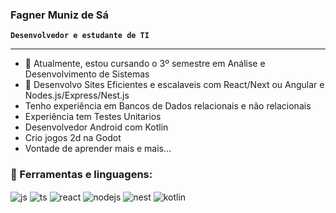 ### Fagner Muniz de Sá
**`Desenvolvedor e estudante de TI`**

---
- 🔭 Atualmente, estou cursando o 3º semestre em Análise  e Desenvolvimento de Sistemas
- 🌱 Desenvolvo Sites Eficientes e escalaveis com React/Next ou Angular e Nodes.js/Express/Nest.js
- Tenho experiência em Bancos de Dados relacionais e não relacionais
- Experiência tem Testes Unitarios
- Desenvolvedor Android com Kotlin
- Crio jogos 2d na Godot
- Vontade de aprender mais e mais...

### 🧰 Ferramentas e linguagens:
<div style="display: inline_block">
  <img align="center" alt="js" src="https://img.shields.io/badge/JavaScript-F7DF1E?style=for-the-badge&logo=javascript&logoColor=black" />
  <img align="center" alt="ts" src="https://img.shields.io/badge/TypeScript-007ACC?style=for-the-badge&logo=typescript&logoColor=white" />
  <img align="center" alt="react" src="https://img.shields.io/badge/React-20232A?style=for-the-badge&logo=react&logoColor=61DAFB" />
  <img align="center" alt="nodejs" src="https://img.shields.io/badge/Node.js-43853D?style=for-the-badge&logo=node.js&logoColor=white" />
  <img align="center" alt="nest" src="https://img.shields.io/badge/nestjs-E0234E?style=for-the-badge&logo=nestjs&logoColor=white"/>
  <img align="center" alt="kotlin" src="https://img.shields.io/badge/Kotlin-B125EA?style=for-the-badge&logo=kotlin&logoColor=white"/>
</div><br/>
